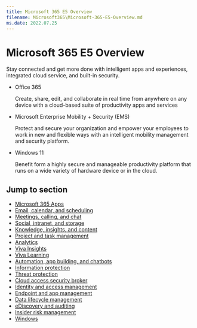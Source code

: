 ```yaml
---
title: Microsoft 365 E5 Overview
filename: Microsoft365\Microsoft-365-E5-Overview.md
ms.date: 2022.07.25
---
```


# Microsoft 365 E5 Overview

Stay connected and get more done with intelligent apps and experiences, integrated cloud service, and built-in security.

- Office 365

    Create, share, edit, and collaborate in real time from anywhere on any device with a cloud-based suite of productivity apps and services

- Microsoft Enterprise Mobility + Security (EMS)

    Protect and secure your organization and empower your employees to work in new and flexible ways with an intelligent mobility management and security platform.

- Windows 11

    Benefit form a highly secure and manageable productivity platform that runs on a wide variety of hardware device or in the cloud.

## Jump to section

- [Microsoft 365 Apps]()
- [Email, calendar, and scheduling]()
- [Meetings, calling, and chat]()
- [Social, intranet, and storage]()
- [Knowledge, insights, and content]()
- [Project and task management]()
- [Analytics]()
- [Viva Insights]()
- [Viva Learning]()
- [Automation, app building, and chatbots]()
- [Information protection]()
- [Threat protection]()
- [Cloud access security broker]()
- [Identity and access management]()
- [Endpoint and app management]()
- [Data lifecycle management]()
- [eDiscovery and auditing]()
- [Insider risk management]()
- [Windows]()





